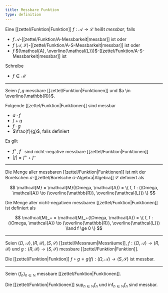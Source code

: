 ```yaml
---
title: Messbare Funktion
type: definition
---
```


Eine [[zettel/Funktion|Funktion]] $f : \mathcal{A} \to \mathcal{L}$ heißt *messbar*, falls
- $f$ $\mathcal{A}$-[[zettel/Funktion/A-Messbarkeit|messbar]] ist oder
- $f$ $(\mathcal{A}, \mathcal{L})$-[[zettel/Funktion/A-S-Messbarkeit|messbar]] ist oder
- $f$ $(\mathcal{A}, \overline{\mathcal{L}})$-[[zettel/Funktion/A-S-Messbarkeit|messbar]] ist

Schreibe
- $f \in \mathcal{M}$

---

Seien $f, g$ messbare [[zettel/Funktion|Funktionen]] und $a \in \overline{\mathbb{R}}$.

Folgende [[zettel/Funktion|Funktionen]] sind messbar
- $a \cdot f$
- $f + g$
- $f \cdot g$
- $\frac{f}{g}$, falls definiert

Es gilt
- $f^+$, $f^-$ sind nicht-negative messbare [[zettel/Funktion|Funktionen]]
- $|f| = f^+ + f^-$

---

Die Menge aller messbaren [[zettel/Funktion|Funktionen]] ist mit der Borelschen $\sigma$-[[zettel/Borelsche σ-Algebra|Algebra]] $\mathcal{L}$ definiert als

$$
	\mathcal{M} = \mathcal{M}(\Omega, \mathcal{A}) = \{ f, f : (\Omega, \mathcal{A}) \to (\overline{\mathbb{R}}, \overline{\mathcal{L}}) \}
$$

Die Menge aller nicht-negativen messbaren [[zettel/Funktion|Funktionen]] ist definiert als

$$
	\mathcal{M}_+ = \mathcal{M}_+(\Omega, \mathcal{A}) = \{ f, f : (\Omega, \mathcal{A}) \to (\overline{\mathbb{R}}, \overline{\mathcal{L}}) \land f \ge 0 \}
$$

---

Seien $(\Omega, \mathcal{A}), (R, \mathcal{R}), (S, \mathscr{S})$ [[zettel/Messraum|Messräume]], $f : (\Omega, \mathcal{A}) \to (R, \mathcal{R})$ und $g : (R, \mathcal{R}) \to (S, \mathscr{S})$ messbare [[zettel/Funktion|Funktion]].

Die [[zettel/Funktion|Funktion]] $f \circ g = g(f) : (\Omega, \mathcal{A}) \to (S, \mathscr{S})$ ist messbar.

---

Seien $(f_n)_{n \in \mathbb{N}}$ messbare [[zettel/Funktion|Funktionen]].

Die [[zettel/Funktion|Funktionen]] $\sup_{n \in \mathbb{N}} f_n$ und $\inf_{n \in \mathbb{N}} f_n$ sind messbar.
